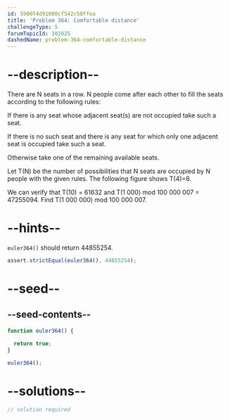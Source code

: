 ```yaml
---
id: 5900f4d91000cf542c50ffea
title: 'Problem 364: Comfortable distance'
challengeType: 5
forumTopicId: 302025
dashedName: problem-364-comfortable-distance
---
```


# --description--

There are N seats in a row. N people come after each other to fill the seats according to the following rules:

If there is any seat whose adjacent seat(s) are not occupied take such a seat.

If there is no such seat and there is any seat for which only one adjacent seat is occupied take such a seat.

Otherwise take one of the remaining available seats.

Let T(N) be the number of possibilities that N seats are occupied by N people with the given rules. The following figure shows T(4)=8.

We can verify that T(10) = 61632 and T(1 000) mod 100 000 007 = 47255094. Find T(1 000 000) mod 100 000 007.

# --hints--

`euler364()` should return 44855254.

```js
assert.strictEqual(euler364(), 44855254);
```

# --seed--

## --seed-contents--

```js
function euler364() {

  return true;
}

euler364();
```

# --solutions--

```js
// solution required
```
